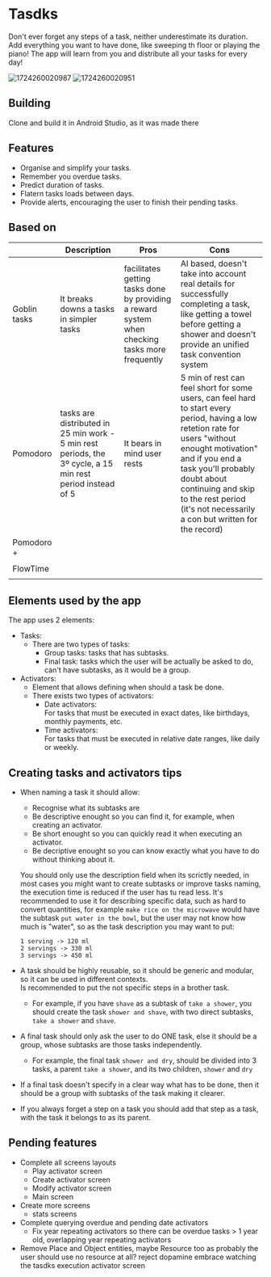 # Tasdks

Don't ever forget any steps of a task, neither underestimate its duration.
Add everything you want to have done, like sweeping th floor or playing the piano! The app will learn from you and distribute all your tasks for every day!

![1724260020987](https://github.com/user-attachments/assets/7ec6455c-e62b-4dbf-9967-c8f6bd8658a7)
![1724260020951](https://github.com/user-attachments/assets/fd3dc649-55c3-4311-acb4-b08100ec1327)


## Building

Clone and build it in Android Studio, as it was made there

## Features

- Organise and simplify your tasks.
- Remember you overdue tasks.
- Predict duration of tasks.
- Flatern tasks loads between days.
- Provide alerts, encouraging the user to finish their pending tasks.

## Based on

|              | Description                                                                                                | Pros                                                                                            | Cons                                                                                                                                                                                                                                                                                                 |
|--------------|------------------------------------------------------------------------------------------------------------|-------------------------------------------------------------------------------------------------|------------------------------------------------------------------------------------------------------------------------------------------------------------------------------------------------------------------------------------------------------------------------------------------------------|
| Goblin tasks | It breaks downs a tasks in simpler tasks                                                                   | facilitates getting tasks done by providing a reward system when checking tasks more frequently | AI based, doesn't take into account real details for successfully completing a task, like getting a towel before getting a shower and doesn't provide an unified task convention system                                                                                                              |
| Pomodoro     | tasks are distributed in 25 min work - 5 min rest periods, the 3º cycle, a 15 min rest period instead of 5 | It bears in mind user rests                                                                     | 5 min of rest can feel short for some users, can feel hard to start every period, having a low retetion rate for users "without enought motivation" and if you end a task you'll probably doubt about continuing and skip to the rest period (it's not necessarily a con but written for the record) |
| Pomodoro +   |                                                                                                            |                                                                                                 |                                                                                                                                                                                                                                                                                                      |
|              |                                                                                                            |                                                                                                 |                                                                                                                                                                                                                                                                                                      |
| FlowTime     |                                                                                                            |                                                                                                 |                                                                                                                                                                                                                                                                                                      |
|              |                                                                                                            |                                                                                                 |                                                                                                                                                                                                                                                                                                      |

## Elements used by the app

The app uses 2 elements:

- Tasks:
  - There are two types of tasks:
    - Group tasks: tasks that has subtasks.
    - Final task: tasks which the user will be actually be asked to do, can't have subtasks, as it
      would be a group.
- Activators:
  - Element that allows defining when should a task be done.
  - There exists two types of activators:
    - Date activators:   
      For tasks that must be executed in exact dates, like birthdays, monthly payments, etc.
    - Time activators:  
      For tasks that must be executed in relative date ranges, like daily or weekly.

## Creating tasks and activators tips

- When naming a task it should allow:
  - Recognise what its subtasks are 
  - Be descriptive enought so you can find it, for example, when creating an activator.
  - Be short enought so you can quickly read it when executing an activator.
  - Be decriptive enought so you can know exactly what you have to do without thinking about it.

  You should only use the description field when its scrictly needed, in most cases you might want to create subtasks or improve tasks naming, the execution time is reduced if the user has tu read less.
  It's recommended to use it for describing specific data, such as hard to convert quantities, for example `make rice on the microwave` would have the subtask `put water in the bowl`, but the user may not know how much is "water", so as the task description you may want to put:  
  ```
  1 serving -> 120 ml  
  2 servings -> 330 ml
  3 servings -> 450 ml
  ```
- A task should be highly reusable, so it should be generic and modular, so it can be used in
  different contexts.  
  Is recommended to put the not specific steps in a brother task.
  - For example, if you have `shave` as a subtask of `take a shower`, you should create the
    task `shower and shave`, with two direct subtasks, `take a shower` and `shave`.
- A final task should only ask the user to do ONE task, else it should be a group, whose subtasks are those tasks independently.
  - For example, the final task `shower and dry`, should be divided into 3 tasks, a
    parent `take a shower`, and its two children, `shower` and `dry`
- If a final task doesn't specify in a clear way what has to be done, then it should be a group with subtasks of the task making it clearer.
- If you always forget a step on a task you should add that step as a task, with the task it belongs to as its parent.

## Pending features
- Complete all screens layouts
  - Play activator screen
  - Create activator screen
  - Modify activator screen
  - Main screen
- Create more screens
  - stats screens
- Complete querying overdue and pending date activators
  - Fix year repeating activators so there can be overdue tasks > 1 year old, overlapping year
    repeating activators
- Remove Place and Object entities, maybe Resource too as probably the user should use no resource at all? reject dopamine embrace watching the tasdks execution activator screen
